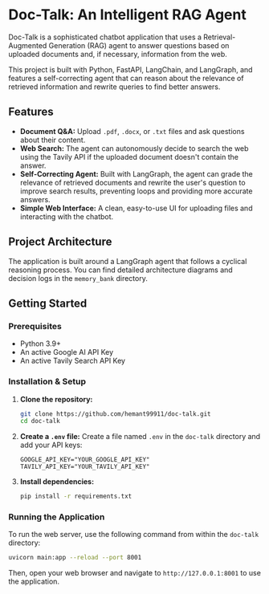 # Doc-Talk: An Intelligent RAG Agent

Doc-Talk is a sophisticated chatbot application that uses a Retrieval-Augmented Generation (RAG) agent to answer questions based on uploaded documents and, if necessary, information from the web.

This project is built with Python, FastAPI, LangChain, and LangGraph, and features a self-correcting agent that can reason about the relevance of retrieved information and rewrite queries to find better answers.

## Features

-   **Document Q&A:** Upload `.pdf`, `.docx`, or `.txt` files and ask questions about their content.
-   **Web Search:** The agent can autonomously decide to search the web using the Tavily API if the uploaded document doesn't contain the answer.
-   **Self-Correcting Agent:** Built with LangGraph, the agent can grade the relevance of retrieved documents and rewrite the user's question to improve search results, preventing loops and providing more accurate answers.
-   **Simple Web Interface:** A clean, easy-to-use UI for uploading files and interacting with the chatbot.

## Project Architecture

The application is built around a LangGraph agent that follows a cyclical reasoning process. You can find detailed architecture diagrams and decision logs in the `memory_bank` directory.

## Getting Started

### Prerequisites

-   Python 3.9+
-   An active Google AI API Key
-   An active Tavily Search API Key

### Installation & Setup

1.  **Clone the repository:**
    ```bash
    git clone https://github.com/hemant99911/doc-talk.git
    cd doc-talk
    ```

2.  **Create a `.env` file:**
    Create a file named `.env` in the `doc-talk` directory and add your API keys:
    ```
    GOOGLE_API_KEY="YOUR_GOOGLE_API_KEY"
    TAVILY_API_KEY="YOUR_TAVILY_API_KEY"
    ```

3.  **Install dependencies:**
    ```bash
    pip install -r requirements.txt
    ```

### Running the Application

To run the web server, use the following command from within the `doc-talk` directory:

```bash
uvicorn main:app --reload --port 8001
```

Then, open your web browser and navigate to `http://127.0.0.1:8001` to use the application.
